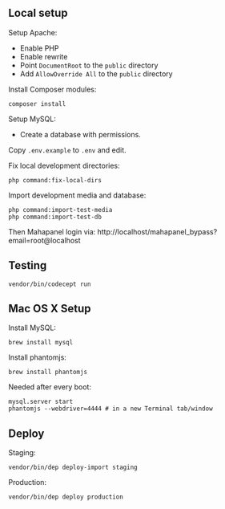 ## Local setup

Setup Apache:

- Enable PHP
- Enable rewrite
- Point `DocumentRoot` to the `public` directory
- Add `AllowOverride All` to the `public` directory

Install Composer modules:

    composer install

Setup MySQL:

- Create a database with permissions.

Copy `.env.example` to `.env` and edit.

Fix local development directories:

    php command:fix-local-dirs

Import development media and database:

    php command:import-test-media
    php command:import-test-db

Then Mahapanel login via: http://localhost/mahapanel_bypass?email=root@localhost

## Testing

    vendor/bin/codecept run

## Mac OS X Setup

Install MySQL:

    brew install mysql

Install phantomjs:

    brew install phantomjs

Needed after every boot:

    mysql.server start
    phantomjs --webdriver=4444 # in a new Terminal tab/window

## Deploy

Staging:

    vendor/bin/dep deploy-import staging

Production:

    vendor/bin/dep deploy production
